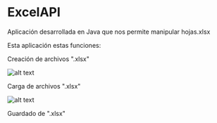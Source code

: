 # ExcelAPI
Aplicación desarrollada en Java que nos permite manipular hojas.xlsx

Esta aplicación estas funciones:

  Creación de archivos ".xlsx"
  
  ![alt text](https://media.treasy.com.br/media/2014/09/excel-para-proje%C3%A7%C3%B5es-financeiras-01.png)

  Carga de archivos ".xlsx"
  
  ![alt text](https://cdn-az.allevents.in/banners/8b5d732de82a30d687af8b341c49070a)

  Guardado de ".xlsx"
  
  
  
